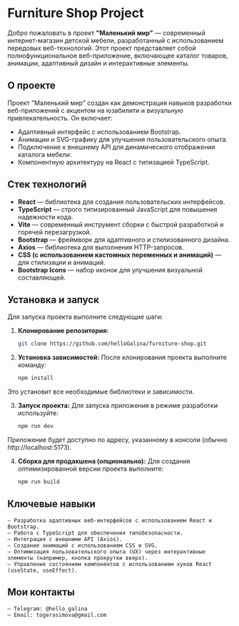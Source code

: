 # Furniture Shop Project

Добро пожаловать в проект **"Маленький мир"** — современный интернет-магазин детской мебели, разработанный с использованием передовых веб-технологий. Этот проект представляет собой полнофункциональное веб-приложение, включающее каталог товаров, анимации, адаптивный дизайн и интерактивные элементы.

## О проекте

Проект "Маленький мир" создан как демонстрация навыков разработки веб-приложений с акцентом на юзабилити и визуальную привлекательность. Он включает:

- Адаптивный интерфейс с использованием Bootstrap.
- Анимации и SVG-графику для улучшения пользовательского опыта.
- Подключение к внешнему API для динамического отображения каталога мебели.
- Компонентную архитектуру на React с типизацией TypeScript.

## Стек технологий

- **React** — библиотека для создания пользовательских интерфейсов.
- **TypeScript** — строго типизированный JavaScript для повышения надежности кода.
- **Vite** — современный инструмент сборки с быстрой разработкой и горячей перезагрузкой.
- **Bootstrap** — фреймворк для адаптивного и стилизованного дизайна.
- **Axios** — библиотека для выполнения HTTP-запросов.
- **CSS (с использованием кастомных переменных и анимаций)** — для стилизации и анимаций.
- **Bootstrap Icons** — набор иконок для улучшения визуальной составляющей.

## Установка и запуск

Для запуска проекта выполните следующие шаги:

1. **Клонирование репозитория:**

   ```bash
   git clone https://github.com/helloGalina/furniture-shop.git
   ```

2. **Установка зависимостей:**
   После клонирования проекта выполните команду:
   ```bash
   npm install
   ```

Это установит все необходимые библиотеки и зависимости.

3. **Запуск проекта:**
   Для запуска приложения в режиме разработки используйте:

   ```bash
   npm run dev
   ```
Приложение будет доступно по адресу, указанному в консоли (обычно http://localhost:5173).


4. **Сборка для продакшена (опционально):**
   Для создания оптимизированной версии проекта выполните:
   ```bash
   npm run build
   ```

## Ключевые навыки

    – Разработка адаптивных веб-интерфейсов с использованием React и Bootstrap.
    – Работа с TypeScript для обеспечения типобезопасности.
    – Интеграция с внешними API (Axios).
    – Создание анимаций с использованием CSS и SVG.
    – Оптимизация пользовательского опыта (UX) через интерактивные элементы (например, кнопка прокрутки вверх).
    – Управление состоянием компонентов с использованием хуков React (useState, useEffect).

## Мои контакты
    – Telegram: @hello_galina
    – Email: togerasimova@gmail.com
